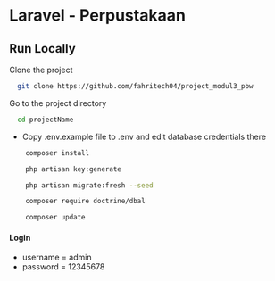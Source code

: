 # Laravel - Perpustakaan

## Run Locally

Clone the project

```bash
  git clone https://github.com/fahritech04/project_modul3_pbw
```

Go to the project directory

```bash
  cd projectName
```

-   Copy .env.example file to .env and edit database credentials there

```bash
    composer install
```

```bash
    php artisan key:generate
```

```bash
    php artisan migrate:fresh --seed
```

```bash
    composer require doctrine/dbal
```

```bash
    composer update
```

#### Login

-   username = admin
-   password = 12345678
